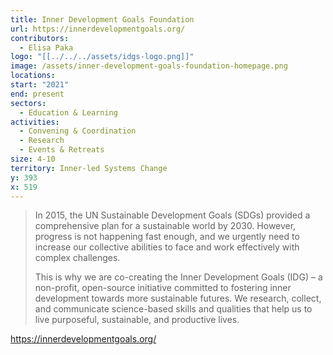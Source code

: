 ```yaml
---
title: Inner Development Goals Foundation
url: https://innerdevelopmentgoals.org/
contributors:
  - Elisa Paka
logo: "[[../../../assets/idgs-logo.png]]"
image: /assets/inner-development-goals-foundation-homepage.png
locations: 
start: "2021"
end: present
sectors:
  - Education & Learning
activities:
  - Convening & Coordination
  - Research
  - Events & Retreats
size: 4-10
territory: Inner-led Systems Change
y: 393
x: 519
---
```

>In 2015, the UN Sustainable Development Goals (SDGs) provided a comprehensive plan for a sustainable world by 2030. However, progress is not happening fast enough, and we urgently need to increase our collective abilities to face and work effectively with complex challenges.
> 
> This is why we are co-creating the Inner Development Goals (IDG) – a non-profit, open-source initiative committed to fostering inner development towards more sustainable futures. We research, collect, and communicate science-based skills and qualities that help us to live purposeful, sustainable, and productive lives.

https://innerdevelopmentgoals.org/
